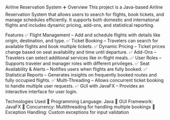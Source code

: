 Airline Reservation System ✈️
Overview
This project is a Java-based Airline Reservation System that allows users to search for flights, book tickets, and manage schedules efficiently. It supports both domestic and international flights and includes dynamic pricing, add-ons, and statistical reporting.

Features
✅ Flight Management – Add and schedule flights with details like origin, destination, and type.
✅ Ticket Booking – Travelers can search for available flights and book multiple tickets.
✅ Dynamic Pricing – Ticket prices change based on seat availability and time until departure.
✅ Add-Ons – Travelers can select additional services like in-flight meals.
✅ User Roles – Supports traveler and manager roles with different privileges.
✅ Seat Availability & Alerts – Notifies users when flights are fully booked.
✅ Statistical Reports – Generates insights on frequently booked routes and fully occupied flights.
✅ Multi-Threading – Allows concurrent ticket booking to handle multiple user requests.
✅ GUI with JavaFX – Provides an interactive interface for user login.

Technologies Used
🔹 Programming Language: Java
🔹 GUI Framework: JavaFX
🔹 Concurrency: Multithreading for handling multiple bookings
🔹 Exception Handling: Custom exceptions for input validation
